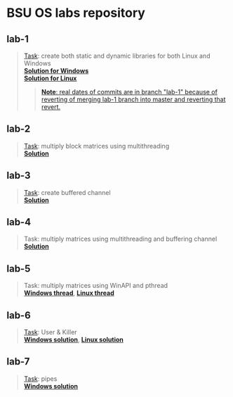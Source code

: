 # BSU OS labs repository

[lab-1-branch-link]:https://github.com/artemgalyan/os-labs/tree/lab-1
[lab-1-task-source]:https://github.com/Merilian/bsu-programming/blob/master/C%2B%2B/OS/1%20-%20%D0%91%D0%B8%D0%B1%D0%BB%D0%B8%D0%BE%D1%82%D0%B5%D0%BA%D0%B0/%D0%97%D0%B0%D0%B4%D0%B0%D0%BD%D0%B8%D0%B5.doc
[lab-2-task-source]:https://github.com/Merilian/bsu-programming/blob/master/C%2B%2B/OS/%D0%9C%D0%B0%D1%82%D1%80%D0%B8%D1%86%D1%8B.doc
[lab-3-task-source]:https://github.com/Merilian/bsu-programming/blob/master/C%2B%2B/OS/%D0%9A%D0%B0%D0%BD%D0%B0%D0%BB/Channel.doc
[lab-6-task-source]:https://github.com/Merilian/bsu-programming/blob/master/C%2B%2B/OS/%D0%9F%D1%80%D0%BE%D1%86%D0%B5%D1%81%D1%81%D1%8B.doc
[lab-7-task-source]:https://github.com/Merilian/bsu-programming/blob/master/C%2B%2B/OS/%D0%9F%D0%B0%D0%B9%D0%BF%D1%8B.doc

## lab-1
> [Task][lab-1-task-source]: create both static and dynamic libraries for both Linux and Windows  
> **[Solution for Windows](windows)**  
> **[Solution for Linux](linux)** 
>> [**Note**: real dates of commits are in branch "lab-1" because of reverting of merging lab-1 branch into master and reverting that revert.][lab-1-branch-link]

## lab-2
> [Task][lab-2-task-source]: multiply block matrices using multithreading     
> **[Solution](thread)**

## lab-3
> [Task][lab-3-task-source]: create buffered channel  
> **[Solution](lab-3/buffered_channel)**

## lab-4
> Task: multiply matrices using multithreading and buffering channel  
> **[Solution](lab-4/matrix_multiplying_using_channel)**

## lab-5
> Task: multiply matrices using WinAPI and pthread  
> **[Windows thread](lab-5/threads/WinThread.h)**, **[Linux thread](lab-5/threads/LinuxThread.h)**

## lab-6
> [Task][lab-6-task-source]: User & Killer  
> **[Windows solution](lab-6/windows)**, **[Linux solution](lab-6/linux)**

## lab-7
> [Task][lab-7-task-source]: pipes  
> **[Windows solution](lab-7/windows)**
